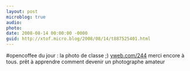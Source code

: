 ```yaml
---
layout: post
microblog: true
audio: 
photo: 
date: 2008-08-14 00:00:00 -0000
guid: http://xtof.micro.blog/2008/08/14/t887525401.html
---
```

#opencoffee du jour : la photo de classe ;) [yweb.com/244](http://yweb.com/244) merci encore à tous. prêt à apprendre comment devenir un photographe amateur

